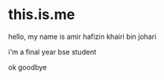 # this.is.me

hello, my name is amir hafizin khairi bin johari

i'm a final year bse student

ok goodbye
